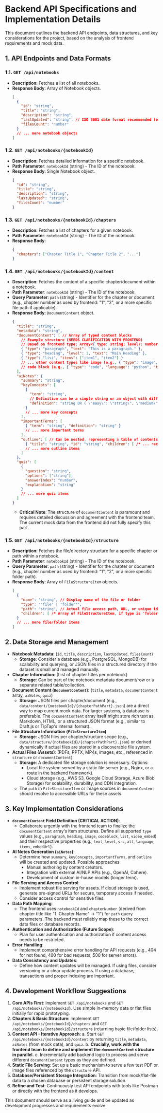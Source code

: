 # Backend API Specifications and Implementation Details

This document outlines the backend API endpoints, data structures, and key considerations for the project, based on the analysis of frontend requirements and mock data.

## 1. API Endpoints and Data Formats

### 1.1. `GET /api/notebooks`
-   **Description**: Fetches a list of all notebooks.
-   **Response Body**: Array of Notebook objects.
    ```json
    [
      {
        "id": "string",
        "title": "string",
        "description": "string",
        "lastUpdated": "string", // ISO 8601 date format recommended (e.g., "2025-06-15T10:00:00Z")
        "filesCount": "number"
      }
      // ... more notebook objects
    ]
    ```

### 1.2. `GET /api/notebooks/{notebookId}`
-   **Description**: Fetches detailed information for a specific notebook.
-   **Path Parameter**: `notebookId` (string) - The ID of the notebook.
-   **Response Body**: Single Notebook object.
    ```json
    {
      "id": "string",
      "title": "string",
      "description": "string",
      "lastUpdated": "string",
      "filesCount": "number"
    }
    ```

### 1.3. `GET /api/notebooks/{notebookId}/chapters`
-   **Description**: Fetches a list of chapters for a given notebook.
-   **Path Parameter**: `notebookId` (string) - The ID of the notebook.
-   **Response Body**:
    ```json
    {
      "chapters": ["Chapter Title 1", "Chapter Title 2", "..."]
    }
    ```

### 1.4. `GET /api/notebooks/{notebookId}/content`
-   **Description**: Fetches the content of a specific chapter/document within a notebook.
-   **Path Parameter**: `notebookId` (string) - The ID of the notebook.
-   **Query Parameter**: `path` (string) - Identifier for the chapter or document (e.g., chapter number as used by frontend: "1", "2", or a more specific file path if applicable).
-   **Response Body**: `DocumentContent` object.
    ```json
    {
      "title": "string",
      "metadata": "string",
      "documentContent": [ // Array of typed content blocks
        // Example structure (NEEDS CLARIFICATION WITH FRONTEND)
        // Based on frontend type: Array<{ type: string; level?: number; text?: string; items?: string[] }>
        { "type": "paragraph", "text": "This is a paragraph." },
        { "type": "heading", "level": 1, "text": "Main Heading" },
        { "type": "list", "items": ["item1", "item2"] }
        // ... other content types like image (e.g., { "type": "image", "src": "url/to/image.png", "alt": "description" }), 
        // code block (e.g., { "type": "code", "language": "python", "text": "print('hello')" }) etc.
      ],
      "aiNotes": {
        "summary": "string",
        "keyConcepts": [
          {
            "term": "string",
            // Definition can be a simple string or an object with difficulty levels
            "definition": "string OR { \"easy\": \"string\", \"medium\": \"string\", \"hard\": \"string\" }"
          }
          // ... more key concepts
        ],
        "importantTerms": [
          { "term": "string", "definition": "string" }
          // ... more important terms
        ],
        "outline": [ // Can be nested, representing a table of contents
          { "title": "string", "id": "string", "children": [ /* ... recursive outline structure ... */ ] }
          // ... more outline items
        ]
      },
      "quiz": [
        {
          "question": "string",
          "options": ["string"],
          "answerIndex": "number",
          "explanation": "string"
        }
        // ... more quiz items
      ]
    }
    ```
    -   **Critical Note**: The structure of `documentContent` is paramount and requires detailed discussion and agreement with the frontend team. The current mock data from the frontend did not fully specify this part.

### 1.5. `GET /api/notebooks/{notebookId}/structure`
-   **Description**: Fetches the file/directory structure for a specific chapter or path within a notebook.
-   **Path Parameter**: `notebookId` (string) - The ID of the notebook.
-   **Query Parameter**: `path` (string) - Identifier for the chapter or document (e.g., chapter number as used by frontend: "1", "2", or a more specific folder path).
-   **Response Body**: Array of `FileStructureItem` objects.
    ```json
    [
      {
        "name": "string", // Display name of the file or folder
        "type": "'file' | 'folder'",
        "path": "string", // Actual file access path, URL, or unique identifier for fetching
        "children": [ /* Array of FileStructureItem, if type is 'folder' */ ]
      }
      // ... more file/folder items
    ]
    ```

## 2. Data Storage and Management

-   **Notebook Metadata**: (`id`, `title`, `description`, `lastUpdated`, `filesCount`)
    -   **Storage**: Consider a database (e.g., PostgreSQL, MongoDB) for scalability and querying, or JSON files in a structured directory if the dataset is small and managed manually.
-   **Chapter Information**: (List of chapter titles per notebook)
    -   **Storage**: Can be part of the notebook metadata document/row or a separate related table/collection.
-   **Document Content (`DocumentContent`)**: (`title`, `metadata`, `documentContent` array, `aiNotes`, `quiz`)
    -   **Storage**: JSON files per chapter/document (e.g., `data/content/{notebookId}/{chapterPathPart}.json`) are a direct way to map current mock data. For larger systems, a database is preferable. The `documentContent` array itself might store rich text as Markdown, HTML, or a structured JSON format (e.g., similar to Draft.js or TipTap's internal format).
-   **File Structure Information (`FileStructureItem`)**:
    -   **Storage**: JSON files per chapter/structure scope (e.g., `data/structure/{notebookId}/{chapterPathPart}.json`) or derived dynamically if actual files are stored in a discoverable file system.
-   **Actual Files (Assets)**: (PDFs, PPTX, MP4s, images, etc., referenced in `structure` or `documentContent`)
    -   **Storage**: A dedicated file storage solution is necessary. Options:
        -   Local file system served by a static file server (e.g., Nginx, or a route in the backend framework).
        -   Cloud storage (e.g., AWS S3, Google Cloud Storage, Azure Blob Storage) for scalability, durability, and CDN integration.
    -   The `path` in `FileStructureItem` or image sources in `documentContent` should resolve to accessible URLs for these assets.

## 3. Key Implementation Considerations

-   **`documentContent` Field Definition (CRITICAL ACTION)**:
    -   Collaborate urgently with the frontend team to finalize the `documentContent` array's item structures. Define all supported `type` values (e.g., `paragraph`, `heading`, `image`, `codeblock`, `list`, `video_embed`) and their respective properties (e.g., `text`, `level`, `src`, `alt`, `language`, `items`, `embedUrl`).
-   **AI Notes Generation (`aiNotes`)**:
    -   Determine how `summary`, `keyConcepts`, `importantTerms`, and `outline` will be created and updated. Possible approaches:
        -   Manual authoring by content creators.
        -   Integration with external AI/NLP APIs (e.g., OpenAI, Cohere).
        -   Development of custom in-house models (longer term).
-   **File Serving and Access Control**: 
    -   Implement robust file serving for assets. If cloud storage is used, generate pre-signed URLs for secure, temporary access if needed.
    -   Consider access control for sensitive files.
-   **Data Path Mapping**: 
    -   The frontend uses `notebookId` and `chapterNumber` (derived from chapter title like "1. Chapter Name" -> "1") for `path` query parameters. The backend must reliably map these to the correct data files or database records.
-   **Authentication and Authorization (Future Scope)**:
    -   Plan for user authentication and authorization if content access needs to be restricted.
-   **Error Handling**: 
    -   Implement comprehensive error handling for API requests (e.g., 404 for not found, 400 for bad requests, 500 for server errors).
-   **Data Consistency and Updates**: 
    -   Define how content updates will be managed. If using files, consider versioning or a clear update process. If using a database, transactions and proper indexing are important.

## 4. Development Workflow Suggestions

1.  **Core APIs First**: Implement `GET /api/notebooks` and `GET /api/notebooks/{notebookId}`. Use simple in-memory data or flat files initially for rapid prototyping.
2.  **Chapters & Basic Structure**: Implement `GET /api/notebooks/{notebookId}/chapters` and `GET /api/notebooks/{notebookId}/structure` (returning basic file/folder lists).
3.  **Content API - Iterative Approach**:
    a.  Start `GET /api/notebooks/{notebookId}/content` by returning `title`, `metadata`, `aiNotes` (from mock data), and `quiz`.
    b.  **Crucially, work with the frontend team to define and implement the `documentContent` structure in parallel.**
    c.  Incrementally add backend logic to process and serve different `documentContent` types as they are defined.
4.  **Static File Serving**: Set up a basic mechanism to serve a few test PDF or image files referenced by the `structure` API.
5.  **Database/Persistent Storage Integration**: Transition from mock/flat-file data to a chosen database or persistent storage solution.
6.  **Refine and Test**: Continuously test API endpoints with tools like Postman or directly with the frontend as it develops.

This document should serve as a living guide and be updated as development progresses and requirements evolve.
